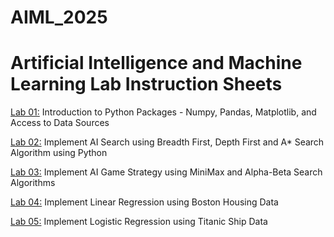 # AIML_2025
# Artificial Intelligence and Machine Learning Lab Instruction Sheets
[Lab 01:](https://github.com/2303A51626/sri-charitha-AIML-2025/blob/main/Untitled1.ipynb) Introduction to Python Packages - Numpy, Pandas, Matplotlib, and Access to Data Sources

[Lab 02:](https://github.com/2303A51626/sri-charitha-AIML-2025/blob/main/Untitled2%20(3).ipynb) Implement AI Search using Breadth First, Depth First and A* Search Algorithm using Python

[Lab 03:](https://github.com/2303A51626/sri-charitha-AIML-2025/blob/main/Lab_3%20(1)%20(1).ipynb) Implement AI Game Strategy using MiniMax and Alpha-Beta Search Algorithms

[Lab 04:](https://github.com/2303A51626/sri-charitha-AIML-2025/blob/main/lab_4%20(3).ipynb) Implement Linear Regression using Boston Housing Data

[Lab 05:](https://github.com/2303A51626/sri-charitha-AIML-2025/blob/main/lab-05.ipynb) Implement Logistic Regression using Titanic Ship Data
